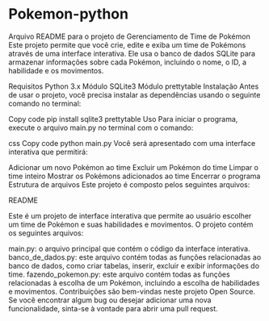 # Pokemon-python

Arquivo README para o projeto de Gerenciamento de Time de Pokémon
Este projeto permite que você crie, edite e exiba um time de Pokémons através de uma interface interativa. Ele usa o banco de dados SQLite para armazenar informações sobre cada Pokémon, incluindo o nome, o ID, a habilidade e os movimentos.

Requisitos
Python 3.x
Módulo SQLite3
Módulo prettytable
Instalação
Antes de usar o projeto, você precisa instalar as dependências usando o seguinte comando no terminal:

Copy code
pip install sqlite3 prettytable
Uso
Para iniciar o programa, execute o arquivo main.py no terminal com o comando:

css
Copy code
python main.py
Você será apresentado com uma interface interativa que permitirá:

Adicionar um novo Pokémon ao time
Excluir um Pokémon do time
Limpar o time inteiro
Mostrar os Pokémons adicionados ao time
Encerrar o programa
Estrutura de arquivos
Este projeto é composto pelos seguintes arquivos:

README

Este é um projeto de interface interativa que permite ao usuário escolher um time de Pokémon e suas habilidades e movimentos. O projeto contém os seguintes arquivos:

main.py: o arquivo principal que contém o código da interface interativa.
banco_de_dados.py: este arquivo contém todas as funções relacionadas ao banco de dados, como criar tabelas, inserir, excluir e exibir informações do time.
fazendo_pokemon.py: este arquivo contém todas as funções relacionadas à escolha de um Pokémon, incluindo a escolha de habilidades e movimentos.
Contribuições são bem-vindas neste projeto Open Source. Se você encontrar algum bug ou desejar adicionar uma nova funcionalidade, sinta-se à vontade para abrir uma pull request.
